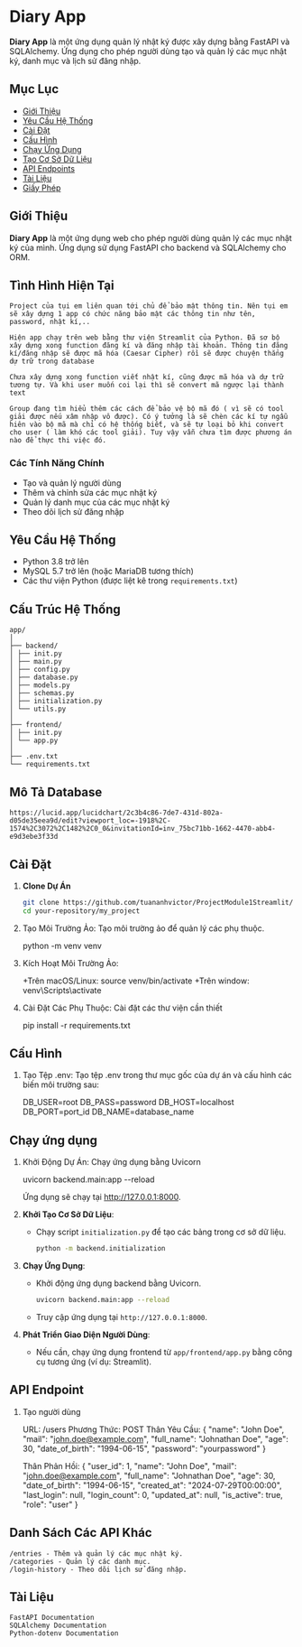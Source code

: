 # Diary App

**Diary App** là một ứng dụng quản lý nhật ký được xây dựng bằng FastAPI và SQLAlchemy. Ứng dụng cho phép người dùng tạo và quản lý các mục nhật ký, danh mục và lịch sử đăng nhập.

## Mục Lục

- [Giới Thiệu](#giới-thiệu)
- [Yêu Cầu Hệ Thống](#yêu-cầu-hệ-thống)
- [Cài Đặt](#cài-đặt)
- [Cấu Hình](#cấu-hình)
- [Chạy Ứng Dụng](#chạy-ứng-dụng)
- [Tạo Cơ Sở Dữ Liệu](#tạo-cơ-sở-dữ-liệu)
- [API Endpoints](#api-endpoints)
- [Tài Liệu](#tài-liệu)
- [Giấy Phép](#giấy-phép)

## Giới Thiệu

**Diary App** là một ứng dụng web cho phép người dùng quản lý các mục nhật ký của mình. Ứng dụng sử dụng FastAPI cho backend và SQLAlchemy cho ORM. 

## Tình Hình Hiện Tại

    Project của tụi em liên quan tới chủ để bảo mật thông tin. Nên tụi em sẽ xây dựng 1 app có chức năng bảo mật các thông tin như tên, password, nhật kí,..
    
    Hiện app chạy trên web bằng thư viện Streamlit của Python. Đã sơ bộ xây dựng xong function đăng kí và đăng nhập tài khoản. Thông tin đăng kí/đăng nhập sẽ được mã hóa (Caesar Cipher) rồi sẽ được chuyện thẳng dự trữ trong database

    Chưa xây dựng xong function viết nhật kí, cũng được mã hóa và dự trữ tương tự. Và khi user muốn coi lại thì sẽ convert mã ngược lại thành text

    Group đang tìm hiểu thêm các cách để bảo vệ bộ mã đó ( vì sẽ có tool giải được nếu xâm nhập vô được). Có ý tưởng là sẽ chèn các kí tự ngẫu hiên vào bộ mã mà chỉ có hệ thống biết, và sẽ tự loại bỏ khi convert cho user ( làm khó các tool giải). Tuy vậy vẫn chưa tìm được phương án nào để thực thi việc đó.

### Các Tính Năng Chính

- Tạo và quản lý người dùng
- Thêm và chỉnh sửa các mục nhật ký
- Quản lý danh mục của các mục nhật ký
- Theo dõi lịch sử đăng nhập

## Yêu Cầu Hệ Thống

- Python 3.8 trở lên
- MySQL 5.7 trở lên (hoặc MariaDB tương thích)
- Các thư viện Python (được liệt kê trong `requirements.txt`)

## Cấu Trúc Hệ Thống
    
    app/
    │
    ├── backend/
    │ ├── init.py
    │ ├── main.py
    │ ├── config.py
    │ ├── database.py
    │ ├── models.py
    │ ├── schemas.py
    │ ├── initialization.py
    │ └── utils.py
    │
    ├── frontend/
    │ ├── init.py
    │ └── app.py
    │
    ├── .env.txt
    └── requirements.txt


## Mô Tả Database

    https://lucid.app/lucidchart/2c3b4c86-7de7-431d-802a-d05de35eea9d/edit?viewport_loc=-1918%2C-1574%2C3072%2C1482%2C0_0&invitationId=inv_75bc71bb-1662-4470-abb4-e9d3ebe3f33d
    
## Cài Đặt

1. **Clone Dự Án**

   ```sh
   git clone https://github.com/tuananhvictor/ProjectModule1Streamlit/tree/main/.vscode/my_project
   cd your-repository/my_project


2. Tạo Môi Trường Ảo: Tạo môi trường ảo để quản lý các phụ thuộc.

    python -m venv venv

3. Kích Hoạt Môi Trường Ảo:

    +Trên macOS/Linux:
        source venv/bin/activate
    +Trên window:
        venv\Scripts\activate

4. Cài Đặt Các Phụ Thuộc: Cài đặt các thư viện cần thiết

    pip install -r requirements.txt



    



## Cấu Hình

1. Tạo Tệp .env: Tạo tệp .env trong thư mục gốc của dự án và cấu hình các biến môi trường sau:

    DB_USER=root
    DB_PASS=password
    DB_HOST=localhost
    DB_PORT=port_id
    DB_NAME=database_name

## Chạy ứng dụng
    
1. Khởi Động Dự Án: Chạy ứng dụng bằng Uvicorn

    uvicorn backend.main:app --reload

    Ứng dụng sẽ chạy tại http://127.0.0.1:8000.

2. **Khởi Tạo Cơ Sở Dữ Liệu**:
   - Chạy script `initialization.py` để tạo các bảng trong cơ sở dữ liệu.
     ```sh
     python -m backend.initialization
     ```

3. **Chạy Ứng Dụng**:
   - Khởi động ứng dụng backend bằng Uvicorn.
     ```sh
     uvicorn backend.main:app --reload
     ```
   - Truy cập ứng dụng tại `http://127.0.0.1:8000`.

4. **Phát Triển Giao Diện Người Dùng**:
   - Nếu cần, chạy ứng dụng frontend từ `app/frontend/app.py` bằng công cụ tương ứng (ví dụ: Streamlit).

## API Endpoint

1. Tạo người dùng 

    URL: /users
    Phương Thức: POST
    Thân Yêu Cầu:
        {
    "name": "John Doe",
    "mail": "john.doe@example.com",
    "full_name": "Johnathan Doe",
    "age": 30,
    "date_of_birth": "1994-06-15",
    "password": "yourpassword"
    }

    Thân Phản Hồi:
                {
    "user_id": 1,
    "name": "John Doe",
    "mail": "john.doe@example.com",
    "full_name": "Johnathan Doe",
    "age": 30,
    "date_of_birth": "1994-06-15",
    "created_at": "2024-07-29T00:00:00",
    "last_login": null,
    "login_count": 0,
    "updated_at": null,
    "is_active": true,
    "role": "user"
    }

## Danh Sách Các API Khác

    /entries - Thêm và quản lý các mục nhật ký.
    /categories - Quản lý các danh mục.
    /login-history - Theo dõi lịch sử đăng nhập.

## Tài Liệu

    FastAPI Documentation
    SQLAlchemy Documentation
    Python-dotenv Documentation






